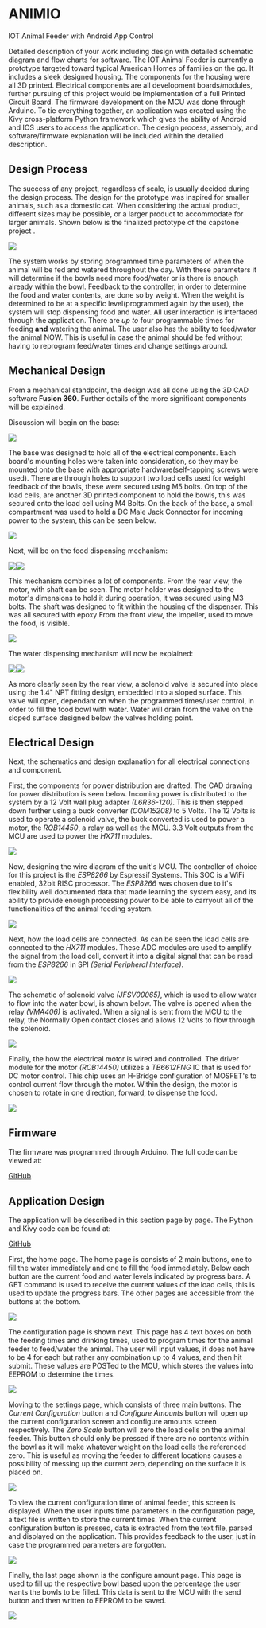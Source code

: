 # ANIMIO
IOT Animal Feeder with Android App Control

Detailed description of your work including design with detailed schematic diagram and flow charts for software.
The IOT Animal Feeder is currently a prototype targeted toward typical American Homes of families on the go. It includes a sleek designed housing. The components for the housing were all 3D printed. Electrical components are all development boards/modules, further pursuing of this project would be implementation of a full Printed Circuit Board. The firmware development on the MCU was done through Arduino. To tie everything together, an application was created using the Kivy cross-platform Python framework which gives the ability of Android and IOS users to access the application. The design process, assembly, and software/firmware explanation will be included within the detailed description.

## Design Process
The success of any project, regardless of scale, is usually decided during the design process. The design for the prototype was inspired for smaller animals, such as a domestic cat. When considering the actual product, different sizes may be possible, or a larger product to accommodate for larger animals. Shown below is the finalized prototype of the capstone project .

![](https://github.com/matt001k/ANIMIO/blob/master/Images/design2.jpg)



The system works by storing programmed time parameters of when the animal will be fed and watered throughout the day. With these parameters it will determine if the bowls need more food/water or is there is enough already within the bowl. Feedback to the controller, in order to determine the food and water contents, are done so by weight. When the weight is determined to be at a specific level(programmed again by the user), the system will stop dispensing food and water. All user interaction is interfaced through the application. There are *up to* four programmable times for feeding **and** watering the animal. The user also has the ability to feed/water the animal NOW. This is useful in case the animal should be fed without having to reprogram feed/water times and change settings around. 

## Mechanical Design
From a mechanical standpoint, the design was all done using the 3D CAD software **Fusion 360**. Further details of the more significant components will be explained. 

Discussion will begin on the base:

![](https://github.com/matt001k/ANIMIO/blob/master/Images/Base.PNG)

The base was designed to hold all of the electrical components. Each board's mounting holes were taken into consideration, so they may be mounted onto the base with appropriate hardware(self-tapping screws were used). There are through holes to support two load cells used for weight feedback of the bowls, these were secured using M5 bolts. On top of the load cells, are another 3D printed component to hold the bowls, this was secured onto the load cell using M4 Bolts. On the back of the base, a small compartment was used to hold a DC Male Jack Connector for incoming power to the system, this can be seen below.

![](https://github.com/matt001k/ANIMIO/blob/master/Images/IncomePow.PNG)

Next, will be on the food dispensing mechanism:

![](https://github.com/matt001k/ANIMIO/blob/master/Images/Food%20Dispensor%20Front.PNG)![](https://github.com/matt001k/ANIMIO/blob/master/Images/Food%20Dispensor.PNG)

This mechanism combines a lot of components. From the rear view, the motor, with shaft can be seen. The motor holder was designed to the motor's dimensions to hold it during operation, it was secured using M3 bolts. The shaft was designed to fit within the housing of the dispenser. This was all secured with epoxy From the front view, the impeller, used to move the food, is visible.

![](https://github.com/matt001k/ANIMIO/blob/master/Images/Imp.PNG)

The water dispensing mechanism will now be explained:

![](https://github.com/matt001k/ANIMIO/blob/master/Images/Water%20Dispenser%20Front.PNG)![](https://github.com/matt001k/ANIMIO/blob/master/Images/Water%20Dispenser%20Rear.PNG)

As more clearly seen by the rear view, a solenoid valve is secured into place using the 1.4" NPT fitting design, embedded into a sloped surface. This valve will open, dependant on when the programmed times/user control, in order to fill the food bowl with water. Water will drain from the valve on the sloped surface designed below the valves holding point.

## Electrical Design
Next, the schematics and design explanation for all electrical connections and component. 

First, the components for power distribution are drafted. The CAD drawing for power distribution is seen below. Incoming power is distributed to the system by a 12 Volt wall plug adapter *(L6R36-120)*. This is then stepped down further using a buck converter *(COM15208)* to 5 Volts. The 12 Volts is used to operate a solenoid valve, the buck converted is used to power a motor, the *ROB14450*, a relay as well as the MCU. 3.3 Volt outputs from the MCU are used to power the *HX711* modules. 

![](https://github.com/matt001k/ANIMIO/blob/master/Images/cad1.png)

Now, designing the wire diagram of the unit's MCU. The controller of choice for this project is the *ESP8266* by Espressif Systems. This SOC is a WiFi enabled, 32bit RISC processor. The *ESP8266* was chosen due to it's flexibility well documented data that made learning the system easy, and its ability to provide enough processing power to be able to carryout all of the functionalities of the animal feeding system.

![](https://github.com/matt001k/ANIMIO/blob/master/Images/IO.PNG)


Next, how the load cells are connected. As can be seen the load cells are connected to the *HX711* modules. These ADC modules are used to amplify the signal from the load cell, convert it into a digital signal that can be read from the *ESP8266* in SPI *(Serial Peripheral Interface)*.

![](https://github.com/matt001k/ANIMIO/blob/master/Images/Load%20Cells.PNG)

The schematic of solenoid valve *(JFSV00065)*, which is used to allow water to flow into the water bowl, is shown below. The valve is opened when the relay *(VMA406)* is activated. When a signal is sent from the MCU to the relay, the Normally Open contact closes and allows 12 Volts to flow through the solenoid. 

![](https://github.com/matt001k/ANIMIO/blob/master/Images/Solenoid.PNG)

Finally, the how the electrical motor is wired and controlled. The driver module for the motor *(ROB14450)* utilizes a *TB6612FNG* IC that is used for DC motor control. This chip uses an H-Bridge configuration of MOSFET's to control current flow through the motor. Within the design, the motor is chosen to rotate in one direction, forward, to dispense the food. 

![](https://github.com/matt001k/ANIMIO/blob/master/Images/Motor.PNG)

## Firmware
The firmware was programmed through Arduino. The full code can be viewed at:

[GitHub](https://github.com/matt001k/ANIMIO)

## Application Design
The application will be described in this section page by page. The Python and Kivy code can be found at:

[GitHub](https://github.com/matt001k/ANIMIO)

First, the home page. The home page is consists of 2 main buttons, one to fill the water immediately and one to fill the food immediately. Below each button are the current food and water levels indicated by progress bars. A GET command is used to receive the current values of the load cells, this is used to update the progress bars. The other pages are accessible from the buttons at the bottom.

![](https://github.com/matt001k/ANIMIO/blob/master/Images/Main%20Screen.PNG)

The configuration page is shown next. This page has 4 text boxes on both the feeding times and drinking times, used to program times for the animal feeder to feed/water the animal. The user will input values, it does not have to be 4 for each but rather any combination up to 4 values, and then hit submit. These values are POSTed to the MCU, which stores the values into EEPROM to determine the times. 

![](https://github.com/matt001k/ANIMIO/blob/master/Images/Configure%20Screen.PNG)

Moving to the settings page, which consists of three main buttons. The *Current Configuration* button and *Configure Amounts* button will open up the current configuration screen and configure amounts screen respectively. The *Zero Scale* button will zero the load cells on the animal feeder. This button should only be pressed if there are no contents within the bowl as it will make whatever weight on the load cells the referenced zero. This is useful as moving the feeder to different locations causes a possibility of messing up the current zero, depending on the surface it is placed on.

![](https://github.com/matt001k/ANIMIO/blob/master/Images/Settings%20Screen.PNG)

To view the current configuration time of animal feeder, this screen is displayed. When the user inputs time parameters in the configuration page, a text file is written to store the current times. When the current configuration button is pressed, data is extracted from the text file, parsed and displayed on the application. This provides feedback to the user, just in case the programmed parameters are forgotten.

![](https://github.com/matt001k/ANIMIO/blob/master/Images/Current%20Configuration%20View.PNG)

Finally, the last page shown is the configure amount page. This page is used to fill up the respective bowl based upon the percentage the user wants the bowls to be filled. This data is sent to the MCU with the send button and then written to EEPROM to be saved.

![](https://github.com/matt001k/ANIMIO/blob/master/Images/Configure%20Weights%20View.PNG)
